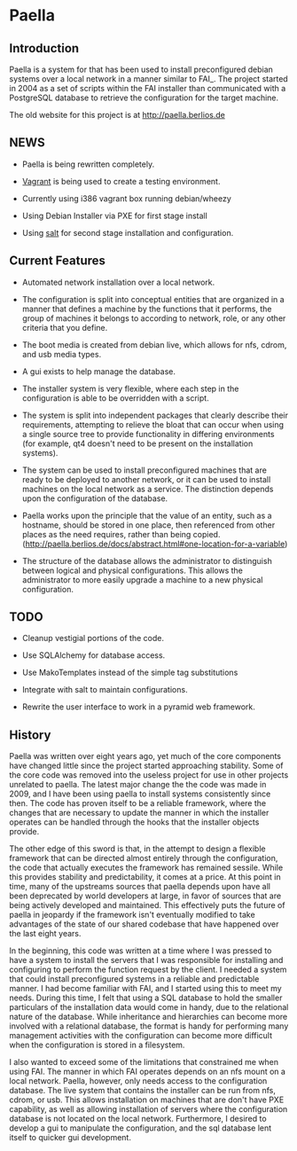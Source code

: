# Paella


## Introduction 

Paella is a system for that has been used to install preconfigured 
debian systems over a local network in a manner similar to FAI_.  The 
project started in 2004 as a set of scripts within the FAI installer than 
communicated with a PostgreSQL database to retrieve the configuration for 
the target machine.

The old website for this project is at http://paella.berlios.de

## NEWS

- Paella is being rewritten completely.  

- [Vagrant](http://www.vagrantup.com/) is being used to create a 
  testing environment.

- Currently using i386 vagrant box running debian/wheezy

- Using Debian Installer via PXE for first stage install

- Using [salt](http://saltstack.org/) for second stage
  installation and configuration.
  
  
  

## Current Features

- Automated network installation over a local network.

- The configuration is split into conceptual entities that are
  organized in a manner that defines a machine by the functions 
  that it performs, the group of machines it belongs to according to 
  network, role, or any other criteria that you define.

- The boot media is created from debian live, which allows for nfs,
  cdrom, and usb media types.

- A gui exists to help manage the database.

- The installer system is very flexible, where each step in the 
  configuration is able to be overridden with a script.

- The system is split into independent packages that clearly describe 
  their requirements, attempting to relieve the bloat that can occur 
  when using a single source tree to provide functionality in 
  differing environments (for example, qt4 doesn't need to be present 
  on the installation systems).

- The system can be used to install preconfigured machines that are 
  ready to be deployed to another network, or it can be used to install 
  machines on the local network as a service.  The distinction depends upon 
  the configuration of the database.

- Paella works upon the principle that the value of an entity, such as a 
  hostname, should be stored in one place, then referenced from other places 
  as the need requires, rather than being copied. (http://paella.berlios.de/docs/abstract.html#one-location-for-a-variable)

- The structure of the database allows the administrator to distinguish 
  between logical and physical configurations.  This allows the administrator 
  to more easily upgrade a machine to a new physical configuration.

## TODO

- Cleanup vestigial portions of the code.

- Use SQLAlchemy for database access.

- Use MakoTemplates instead of the simple tag substitutions

- Integrate with salt to maintain configurations.

- Rewrite the user interface to work in a pyramid web framework.



## History

Paella was written over eight years ago, yet much of the core components 
have changed little since the project started approaching stability.  Some 
of the core code was removed into the useless project for use in other 
projects unrelated to paella.  The latest major change the the code was 
made in 2009, and I have been using paella to install systems consistently 
since then.  The code has proven itself to be a reliable framework, where 
the changes that are necessary to update the manner in which the installer 
operates can be handled through the hooks that the installer objects 
provide.

The other edge of this sword is that, in the attempt to design a flexible 
framework that can be directed almost entirely through the configuration, 
the code that actually executes the framework has remained sessile.  While 
this provides stability and predictability, it comes at a price.  At this 
point in time, many of the upstreams sources that paella depends upon have 
all been deprecated by world developers at large, in favor of sources that 
are being actively developed and maintained.  This effectively puts the 
future of paella in jeopardy if the framework isn't eventually modified 
to take advantages of the state of our shared codebase that have happened 
over the last eight years.

In the beginning, this code was written at a time where I was pressed to 
have a system to install the servers that I was responsible for installing 
and configuring to perform the function request by the client.  I needed a 
system that could install preconfigured systems in a reliable and predictable 
manner.  I had become familiar with FAI, and I started using this to meet 
my needs.  During this time, I felt that using a SQL database to hold 
the smaller particulars of the installation data would come in handy, due 
to the relational nature of the database.  While inheritance and 
hierarchies can become more involved with a relational database, the format 
is handy for performing many management activities with the configuration 
can become more difficult when the configuration is stored in a filesystem.

I also wanted to exceed some of the limitations that constrained me when 
using FAI.  The manner in which FAI operates depends on an nfs mount on 
a local network.  Paella, however, only needs access to the configuration 
database.  The live system that contains the installer can be run from 
nfs, cdrom, or usb.  This allows installation on machines that are don't 
have PXE capability, as well as allowing installation of servers where the 
configuration database is not located on the local network.  Furthermore, 
I desired to develop a gui to manipulate the configuration, and the sql 
database lent itself to quicker gui development.




